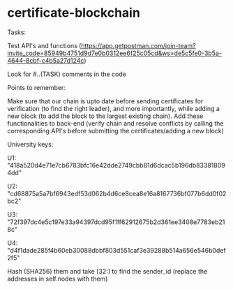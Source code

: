 # certificate-blockchain

Tasks:

Test API's and functions (https://app.getpostman.com/join-team?invite_code=85949b4751d9d7e0b0312ee6f25c05cd&ws=de5c5fe0-3b5a-4644-8cbf-c4b5a27d124c)

Look for #..(TASK) comments in the code 


Points to remember: 

Make sure that our chain is upto date before sending certificates for verification (to find the right leader), and more importantly, while adding a new block (to add the block to the largest existing chain).
Add these functionalities to back-end (verify chain and resolve conflicts by calling the corresponding API's before submitting the certificates/adding a new block)

University keys:

U1:  "418a520d4e71e7cb6783bfc16e42dde2749cbb81d6dcac5b196db833818094dd"

U2:  "cd68875a5a7bf6943edf53d062b4d6ce8cea8e16a8167736bf077b6dd0f02bc2"

U3:  "72f397dc4e5c197e33a94397dcd95f1ff62912675b2d361ee3408e7783eb218c"

U4:  "d4f1dade285f4b60eb30088dbbf803d551caf3e39288b514a656e546b0def2f5"

Hash (SHA256) them and take [32:] to find the sender_id (replace the addresses in self.nodes with them)



